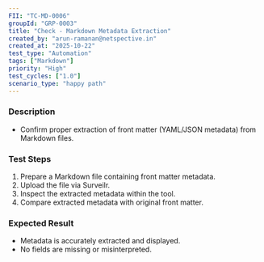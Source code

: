 ```yaml
---
FII: "TC-MD-0006"
groupId: "GRP-0003"
title: "Check - Markdown Metadata Extraction"
created_by: "arun-ramanan@netspective.in"
created_at: "2025-10-22"
test_type: "Automation"
tags: ["Markdown"]
priority: "High"
test_cycles: ["1.0"]
scenario_type: "happy path"
---
```

### Description
- Confirm proper extraction of front matter (YAML/JSON metadata) from Markdown files.

### Test Steps
1. Prepare a Markdown file containing front matter metadata.  
2. Upload the file via Surveilr.  
3. Inspect the extracted metadata within the tool.  
4. Compare extracted metadata with original front matter.

### Expected Result
- Metadata is accurately extracted and displayed.  
- No fields are missing or misinterpreted.
